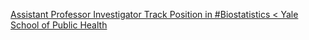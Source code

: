 [Assistant Professor Investigator Track Position in #Biostatistics < Yale School of Public Health](https://qi.tc/qi/111007)